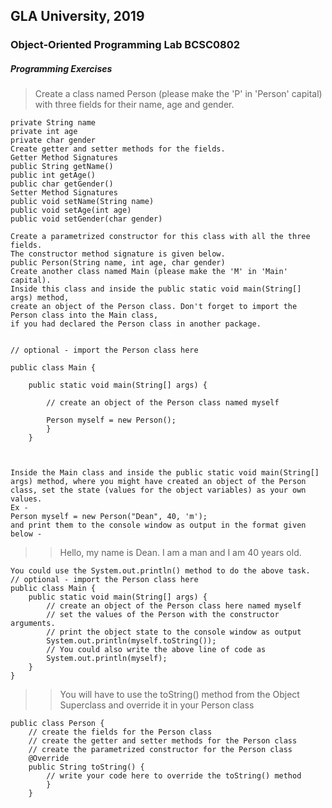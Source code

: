 
## GLA University, 2019

### Object-Oriented Programming Lab BCSC0802
##### Programming Exercises
> Create a class named Person (please make the 'P' in 'Person' capital) with three fields for their name, age and gender.

 	private String name
	private int age
	private char gender
	Create getter and setter methods for the fields.
	Getter Method Signatures
	public String getName()
	public int getAge()
	public char getGender()
	Setter Method Signatures
	public void setName(String name)
	public void setAge(int age)
	public void setGender(char gender)
	
	Create a parametrized constructor for this class with all the three fields.
	The constructor method signature is given below.
	public Person(String name, int age, char gender)
	Create another class named Main (please make the 'M' in 'Main' capital).
	Inside this class and inside the public static void main(String[] args) method,
	create an object of the Person class. Don't forget to import the Person class into the Main class,
	if you had declared the Person class in another package.
	
	
	// optional - import the Person class here
	
	public class Main {
	
		public static void main(String[] args) {
		
			// create an object of the Person class named myself
			
			Person myself = new Person();
			}
		}
		
		
		
	Inside the Main class and inside the public static void main(String[] args) method, where you might have created an object of the Person class, set the state (values for the object variables) as your own values.
	Ex -
	Person myself = new Person("Dean", 40, 'm');
	and print them to the console window as output in the format given below -
	
>>	Hello, my name is Dean. I am a man and I am 40 years old.
	
	You could use the System.out.println() method to do the above task.
	// optional - import the Person class here
	public class Main {
		public static void main(String[] args) {
			// create an object of the Person class here named myself
			// set the values of the Person with the constructor arguments.
			// print the object state to the console window as output
			System.out.println(myself.toString());
			// You could also write the above line of code as
			System.out.println(myself);
		}
	}
	
>>	You will have to use the toString() method from the Object Superclass and override it in your Person class

	public class Person {
		// create the fields for the Person class
		// create the getter and setter methods for the Person class
		// create the parametrized constructor for the Person class
		@Override
		public String toString() {
			// write your code here to override the toString() method
			}
		}
